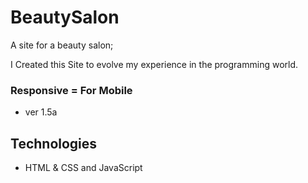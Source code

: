 # BeautySalon

A site for a beauty salon;

I Created this Site to evolve my experience in the programming world.

### Responsive = For Mobile

- ver 1.5a

## Technologies

- HTML & CSS and JavaScript
